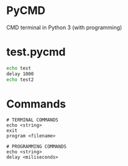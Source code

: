 # PyCMD

CMD terminal in Python 3 (with programming)

# test.pycmd

```cmd
echo test
delay 1000
echo test2
```

# Commands

```
# TERMINAL COMMANDS
echo <string>
exit
program <filename>

# PROGRAMMING COMMANDS
echo <string>
delay <miliseconds>
```

